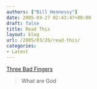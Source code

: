 ```yaml
---
authors: ["Bill Hennessy"]
date: 2005-03-27 02:43:47+00:00
draft: false
title: Read This
layout: blog
url: /2005/03/26/read-this/
categories:
- Latest
---
```


[Three Bad Fingers](https://www.threebadfingers.com/?p=57)


> What are God
